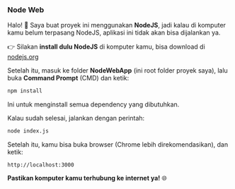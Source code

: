 ###  Node Web
Halo! 👋
Saya buat proyek ini menggunakan **NodeJS**, jadi kalau di komputer kamu belum terpasang NodeJS, aplikasi ini tidak akan bisa dijalankan ya.

👉 Silakan **install dulu NodeJS** di komputer kamu, bisa download di [nodejs.org](https://nodejs.org)

Setelah itu, masuk ke folder **NodeWebApp** (ini root folder proyek saya), lalu buka **Command Prompt** (CMD) dan ketik:

```bash
npm install
```

Ini untuk menginstall semua dependency yang dibutuhkan.

Kalau sudah selesai, jalankan dengan perintah:

```bash
node index.js
```

Setelah itu, kamu bisa buka browser (Chrome lebih direkomendasikan), dan ketik:

```
http://localhost:3000
```

**Pastikan komputer kamu terhubung ke internet ya!** 🌐
